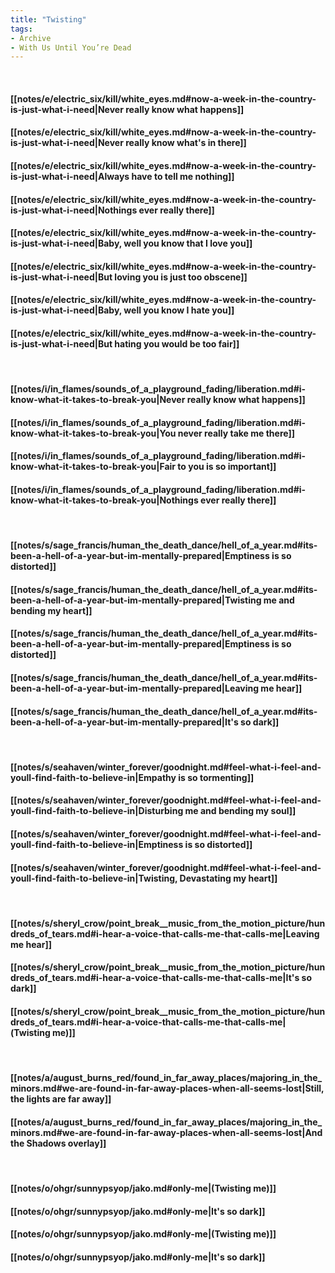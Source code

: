 ```yaml
---
title: "Twisting"
tags:
- Archive
- With Us Until You’re Dead
---
```

&nbsp;
#### [[notes/e/electric_six/kill/white_eyes.md#now-a-week-in-the-country-is-just-what-i-need|Never really know what happens]]
#### [[notes/e/electric_six/kill/white_eyes.md#now-a-week-in-the-country-is-just-what-i-need|Never really know what's in there]]
#### [[notes/e/electric_six/kill/white_eyes.md#now-a-week-in-the-country-is-just-what-i-need|Always have to tell me nothing]]
#### [[notes/e/electric_six/kill/white_eyes.md#now-a-week-in-the-country-is-just-what-i-need|Nothings ever really there]]
#### [[notes/e/electric_six/kill/white_eyes.md#now-a-week-in-the-country-is-just-what-i-need|Baby, well you know that I love you]]
#### [[notes/e/electric_six/kill/white_eyes.md#now-a-week-in-the-country-is-just-what-i-need|But loving you is just too obscene]]
#### [[notes/e/electric_six/kill/white_eyes.md#now-a-week-in-the-country-is-just-what-i-need|Baby, well you know I hate you]]
#### [[notes/e/electric_six/kill/white_eyes.md#now-a-week-in-the-country-is-just-what-i-need|But hating you would be too fair]]
&nbsp;
#### [[notes/i/in_flames/sounds_of_a_playground_fading/liberation.md#i-know-what-it-takes-to-break-you|Never really know what happens]]
#### [[notes/i/in_flames/sounds_of_a_playground_fading/liberation.md#i-know-what-it-takes-to-break-you|You never really take me there]]
#### [[notes/i/in_flames/sounds_of_a_playground_fading/liberation.md#i-know-what-it-takes-to-break-you|Fair to you is so important]]
#### [[notes/i/in_flames/sounds_of_a_playground_fading/liberation.md#i-know-what-it-takes-to-break-you|Nothings ever really there]]
&nbsp;
#### [[notes/s/sage_francis/human_the_death_dance/hell_of_a_year.md#its-been-a-hell-of-a-year-but-im-mentally-prepared|Emptiness is so distorted]]
#### [[notes/s/sage_francis/human_the_death_dance/hell_of_a_year.md#its-been-a-hell-of-a-year-but-im-mentally-prepared|Twisting me and bending my heart]]
#### [[notes/s/sage_francis/human_the_death_dance/hell_of_a_year.md#its-been-a-hell-of-a-year-but-im-mentally-prepared|Emptiness is so distorted]]
#### [[notes/s/sage_francis/human_the_death_dance/hell_of_a_year.md#its-been-a-hell-of-a-year-but-im-mentally-prepared|Leaving me hear]]
#### [[notes/s/sage_francis/human_the_death_dance/hell_of_a_year.md#its-been-a-hell-of-a-year-but-im-mentally-prepared|It's so dark]]
&nbsp;
#### [[notes/s/seahaven/winter_forever/goodnight.md#feel-what-i-feel-and-youll-find-faith-to-believe-in|Empathy is so tormenting]]
#### [[notes/s/seahaven/winter_forever/goodnight.md#feel-what-i-feel-and-youll-find-faith-to-believe-in|Disturbing me and bending my soul]]
#### [[notes/s/seahaven/winter_forever/goodnight.md#feel-what-i-feel-and-youll-find-faith-to-believe-in|Emptiness is so distorted]]
#### [[notes/s/seahaven/winter_forever/goodnight.md#feel-what-i-feel-and-youll-find-faith-to-believe-in|Twisting, Devastating my heart]]
&nbsp;
#### [[notes/s/sheryl_crow/point_break__music_from_the_motion_picture/hundreds_of_tears.md#i-hear-a-voice-that-calls-me-that-calls-me|Leaving me hear]]
#### [[notes/s/sheryl_crow/point_break__music_from_the_motion_picture/hundreds_of_tears.md#i-hear-a-voice-that-calls-me-that-calls-me|It's so dark]]
#### [[notes/s/sheryl_crow/point_break__music_from_the_motion_picture/hundreds_of_tears.md#i-hear-a-voice-that-calls-me-that-calls-me|(Twisting me)]]
&nbsp;
#### [[notes/a/august_burns_red/found_in_far_away_places/majoring_in_the_minors.md#we-are-found-in-far-away-places-when-all-seems-lost|Still, the lights are far away]]
#### [[notes/a/august_burns_red/found_in_far_away_places/majoring_in_the_minors.md#we-are-found-in-far-away-places-when-all-seems-lost|And the Shadows overlay]]
&nbsp;
#### [[notes/o/ohgr/sunnypsyop/jako.md#only-me|(Twisting me)]]
#### [[notes/o/ohgr/sunnypsyop/jako.md#only-me|It's so dark]]
#### [[notes/o/ohgr/sunnypsyop/jako.md#only-me|(Twisting me)]]
#### [[notes/o/ohgr/sunnypsyop/jako.md#only-me|It's so dark]]
